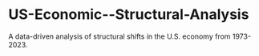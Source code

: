 # US-Economic--Structural-Analysis
A data-driven analysis of structural shifts in the U.S. economy from 1973-2023.
